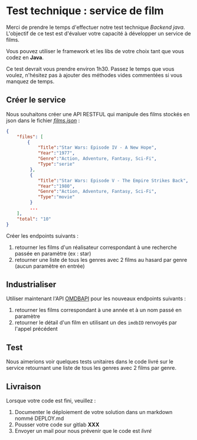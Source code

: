 # Test technique : service de film

Merci de prendre le temps d'effectuer notre test technique *Backend java*. 
L'objectif de ce test est d'évaluer votre capacité à développer un service de films.

Vous pouvez utiliser le framework et les libs de votre choix tant que vous codez en **Java**.

Ce test devrait vous prendre environ 1h30. Passez le temps que vous voulez, n'hésitez pas à ajouter des méthodes vides commentées si vous manquez de temps.


## Créer le service

Nous souhaitons créer une API RESTFUL qui manipule des films stockés en json dans le fichier [*films.json*](./films.json) :

```json
{
    "films": [
        { 
            "Title":"Star Wars: Episode IV - A New Hope",
            "Year":"1977",
            "Genre":"Action, Adventure, Fantasy, Sci-Fi",
            "Type":"serie"
         },
         { 
            "Title":"Star Wars: Episode V - The Empire Strikes Back",
            "Year":"1980",
            "Genre":"Action, Adventure, Fantasy, Sci-Fi",
            "Type":"movie"
         }
         ...
    ],
    "total": "10"
}
```

Créer les endpoints suivants :
1. retourner les films d'un réalisateur correspondant à une recherche passée en paramètre (ex : star)
2. retourner une liste de tous les genres avec 2 films au hasard par genre (aucun paramètre en entrée)


## Industrialiser

Utiliser maintenant l'API [OMDBAPI](https://www.omdbapi.com/) pour les nouveaux endpoints suivants :
1. retourner les films correspondant à une année et à un nom passé en paramètre
2. retourner le détail d'un film en utilisant un des `imdbID` renvoyés par l'appel précédent

## Test

Nous aimerions voir quelques tests unitaires dans le code livré sur le service retournant une liste de tous les genres avec 2 films par genre.


## Livraison

Lorsque votre code est fini, veuillez :
1. Documenter le déploiement de votre solution dans un markdown nommé DEPLOY.md 
2. Pousser votre code sur gitlab **XXX**
3. Envoyer un mail pour nous prévenir que le code est *livré*
